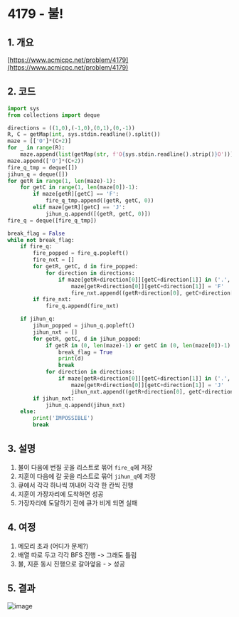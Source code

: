 # **4179 - 불!**

## **1. 개요**

[https://www.acmicpc.net/problem/4179](https://www.acmicpc.net/problem/4179)

## **2. 코드**

```python
import sys
from collections import deque

directions = ((1,0),(-1,0),(0,1),(0,-1))
R, C = getMap(int, sys.stdin.readline().split())
maze = [['O']*(C+2)]
for _ in range(R):
    maze.append(list(getMap(str, f'O{sys.stdin.readline().strip()}O')))
maze.append(['O']*(C+2))
fire_q_tmp = deque([])
jihun_q = deque([])
for getR in range(1, len(maze)-1):
    for getC in range(1, len(maze[0])-1):
        if maze[getR][getC] == 'F':
            fire_q_tmp.append((getR, getC, 0))
        elif maze[getR][getC] == 'J':
            jihun_q.append([(getR, getC, 0)])
fire_q = deque([fire_q_tmp])

break_flag = False
while not break_flag:
    if fire_q:
        fire_popped = fire_q.popleft()
        fire_nxt = []
        for getR, getC, d in fire_popped:
            for direction in directions:
                if maze[getR+direction[0]][getC+direction[1]] in ('.','J'):
                    maze[getR+direction[0]][getC+direction[1]] = 'F'
                    fire_nxt.append((getR+direction[0], getC+direction[1], d+1))
        if fire_nxt:
            fire_q.append(fire_nxt)

    if jihun_q:
        jihun_popped = jihun_q.popleft()
        jihun_nxt = []
        for getR, getC, d in jihun_popped:
            if getR in (0, len(maze)-1) or getC in (0, len(maze[0])-1):
                break_flag = True
                print(d)
                break
            for direction in directions:
                if maze[getR+direction[0]][getC+direction[1]] in ('.','O'):
                    maze[getR+direction[0]][getC+direction[1]] = 'J'
                    jihun_nxt.append((getR+direction[0], getC+direction[1], d+1))
        if jihun_nxt:
            jihun_q.append(jihun_nxt)
    else:
        print('IMPOSSIBLE')
        break
```

## **3. 설명**

1. 불이 다음에 번질 곳을 리스트로 묶어 `fire_q`에 저장
2. 지훈이 다음에 갈 곳을 리스트로 묶어 `jihun_q`에 저장
3. 큐에서 각각 하나씩 꺼내어 각각 한 칸씩 진행
4. 지훈이 가장자리에 도착하면 성공
5. 가장자리에 도달하기 전에 큐가 비게 되면 실패

## **4. 여정**

1. 메모리 초과 (어디가 문제?)
2. 배열 따로 두고 각각 BFS 진행 -> 그래도 틀림
3. 불, 지훈 동시 진행으로 갈아엎음 - > 성공

## **5. 결과**
![image](https://user-images.githubusercontent.com/41278416/88818590-d6db9c80-d1f9-11ea-866a-aaf69da735f7.png)